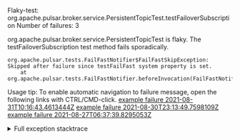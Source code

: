         
Flaky-test: org.apache.pulsar.broker.service.PersistentTopicTest.testFailoverSubscription
Number of failures: 3

org.apache.pulsar.broker.service.PersistentTopicTest is flaky. The testFailoverSubscription test method fails sporadically.

```
org.apache.pulsar.tests.FailFastNotifier$FailFastSkipException: Skipped after failure since testFailFast system property is set.
	at org.apache.pulsar.tests.FailFastNotifier.beforeInvocation(FailFastNotifier.java:88)

```

Usage tip: To enable automatic navigation to failure message, open the following links with CTRL/CMD-click.
[example failure 2021-08-31T10:16:43.4613444Z](https://github.com/apache/pulsar/runs/3471501156?check_suite_focus=true#step:10:2315)
[example failure 2021-08-30T23:13:49.7598109Z](https://github.com/apache/pulsar/runs/3467152431?check_suite_focus=true#step:9:1627)
[example failure 2021-08-27T06:37:39.8295053Z](https://github.com/apache/pulsar/runs/3440411059?check_suite_focus=true#step:9:3549)


<details>
<summary>Full exception stacktrace</summary>
<code><pre>
org.apache.pulsar.tests.FailFastNotifier$FailFastSkipException: Skipped after failure since testFailFast system property is set.
	at org.apache.pulsar.tests.FailFastNotifier.beforeInvocation(FailFastNotifier.java:88)

</pre></code>
</details>

